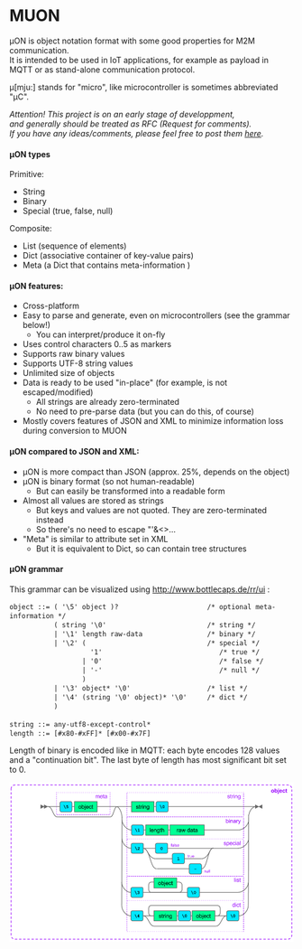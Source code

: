 # MUON
µON is object notation format with some good properties for M2M communication.<br/>
It is intended to be used in IoT applications, for example as payload in MQTT or as stand-alone communication protocol.

µ[mju:] stands for "micro", like microcontroller is sometimes abbreviated "µC".

*Attention! This project is on an early stage of developpment,<br/> and generally should be treated as RFC  (Request for comments).<br/> If you have any ideas/comments, please feel free to post them [here](https://github.com/vshymanskyy/MUON/issues/1).*

#### µON types
Primitive:
* String
* Binary
* Special (true, false, null)

Composite:
* List (sequence of elements)
* Dict (associative container of key-value pairs)
* Meta (a Dict that contains meta-information )

#### µON features:
* Cross-platform
* Easy to parse and generate, even on microcontrollers (see the grammar below!)
  * You can interpret/produce it on-fly
* Uses control characters 0..5 as markers
* Supports raw binary values
* Supports UTF-8 string values
* Unlimited size of objects
* Data is ready to be used "in-place" (for example, is not escaped/modified)
  * All strings are already zero-terminated
  * No need to pre-parse data (but you can do this, of course)
* Mostly covers features of JSON and XML to minimize information loss during conversion to MUON

#### µON compared to JSON and XML:
* µON is more compact than JSON (approx. 25%, depends on the object)
* µON is binary format (so not human-readable)
  * But can easily be transformed into a readable form
* Almost all values are stored as strings
  * But keys and values are not quoted. They are zero-terminated instead
  * So there's no need to escape "'&<>...
* "Meta" is similar to attribute set in XML
  * But it is equivalent to Dict, so can contain tree structures

#### µON grammar
This grammar can be visualized using http://www.bottlecaps.de/rr/ui :

    object ::= ( '\5' object )?                      /* optional meta-information */
               ( string '\0'                         /* string */
               | '\1' length raw-data                /* binary */
               | '\2' (                              /* special */
                        '1'                             /* true */
                      | '0'                             /* false */
                      | '-'                             /* null */
                      )
               | '\3' object* '\0'                   /* list */
               | '\4' (string '\0' object)* '\0'     /* dict */
               )
    
    string ::= any-utf8-except-control*
    length ::= [#x80-#xFF]* [#x00-#x7F]

Length of binary is encoded like in MQTT: each byte encodes 128 values and a "continuation bit". The last byte of length has most significant bit set to 0.

![alt tag](docs/object.png?raw=true)


